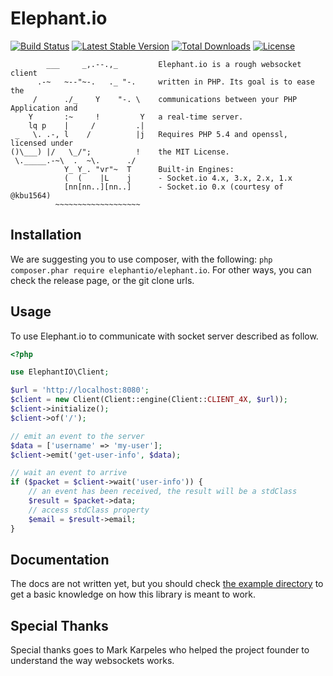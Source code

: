 # Elephant.io

[![Build Status](https://app.travis-ci.com/ElephantIO/elephant.io.svg?branch=master)](https://app.travis-ci.com/github/ElephantIO/elephant.io)
[![Latest Stable Version](https://poser.pugx.org/elephantio/elephant.io/v/stable.svg)](https://packagist.org/packages/elephantio/elephant.io)
[![Total Downloads](https://poser.pugx.org/elephantio/elephant.io/downloads.svg)](https://packagist.org/packages/elephantio/elephant.io) 
[![License](https://poser.pugx.org/elephantio/elephant.io/license.svg)](https://packagist.org/packages/elephantio/elephant.io)

```
        ___     _,.--.,_         Elephant.io is a rough websocket client
      .-~   ~--"~-.   ._ "-.     written in PHP. Its goal is to ease the
     /      ./_    Y    "-. \    communications between your PHP Application and
    Y       :~     !         Y   a real-time server.
    lq p    |     /         .|
 _   \. .-, l    /          |j   Requires PHP 5.4 and openssl, licensed under
()\___) |/   \_/";          !    the MIT License.
 \._____.-~\  .  ~\.      ./
            Y_ Y_. "vr"~  T      Built-in Engines:
            (  (    |L    j      - Socket.io 4.x, 3.x, 2.x, 1.x
            [nn[nn..][nn..]      - Socket.io 0.x (courtesy of @kbu1564)
          ~~~~~~~~~~~~~~~~~~~
```

## Installation

We are suggesting you to use composer, with the following: `php composer.phar require elephantio/elephant.io`. For other ways, you can check the release page, or the git clone urls.

## Usage

To use Elephant.io to communicate with socket server described as follow.

```php
<?php

use ElephantIO\Client;

$url = 'http://localhost:8080';
$client = new Client(Client::engine(Client::CLIENT_4X, $url));
$client->initialize();
$client->of('/');

// emit an event to the server
$data = ['username' => 'my-user'];
$client->emit('get-user-info', $data);

// wait an event to arrive
if ($packet = $client->wait('user-info')) {
    // an event has been received, the result will be a stdClass
    $result = $packet->data;
    // access stdClass property
    $email = $result->email;
}
```

## Documentation

The docs are not written yet, but you should check [the example directory](https://github.com/ElephantIO/elephant.io/tree/master/example)
to get a basic knowledge on how this library is meant to work.

## Special Thanks

Special thanks goes to Mark Karpeles who helped the project founder to understand the way websockets works.
